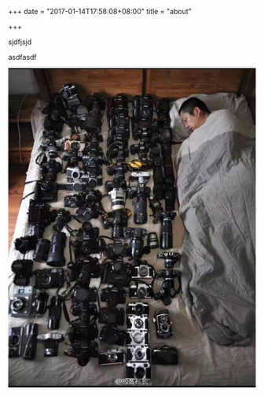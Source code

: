 +++
date = "2017-01-14T17:58:08+08:00"
title = "about"

+++

sjdfjsjd





asdfasdf



![1](media/1.png)